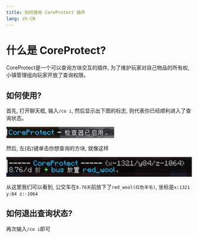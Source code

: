 ```yaml
---
title: 如何使用 CoreProtect 插件
lang: zh-CN
---
```

# 什么是 CoreProtect?
CoreProtect是一个可以查询方块交互的插件, 为了维护玩家对自己物品的所有权, 小镇管理组向玩家开放了查询权限。

## 如何使用?
首先, 打开聊天框, 输入`/co i`, 然后显示出下图的标志, 则代表你已经顺利进入了查询状态。

![Inspect Enabled](/imgs/coreprotect/coreprotect-inspect-enabled.png)

然后, 左(右)键单击你想查询的方块, 就像这样

![Use](/imgs/coreprotect/use.png)

从这里我们可以看到, 公交车在`8.76天`前放下了`red_wool(红色羊毛)`, 坐标是`x:1321 y:84 z:-1064`

## 如何退出查询状态?
再次输入`/co i`即可